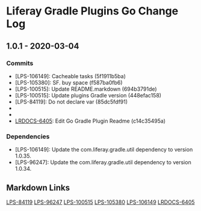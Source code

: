 # Liferay Gradle Plugins Go Change Log

## 1.0.1 - 2020-03-04

### Commits
- [LPS-106149]: Cacheable tasks (5f1911b5ba)
- [LPS-105380]: SF. buy space (f587ba0fb6)
- [LPS-100515]: Update README.markdown (694b3791de)
- [LPS-100515]: Update plugins Gradle version (448efac158)
- [LPS-84119]: Do not declare var (85dc5fdf91)
- [LRDOCS-6405]: Wordsmithing (d2cca5426d)
- [LRDOCS-6405]: Wordsmithing (8c49cafae5)
- [LRDOCS-6405]: Edit Go Gradle Plugin Readme (c14c35495a)

### Dependencies
- [LPS-106149]: Update the com.liferay.gradle.util dependency to version 1.0.35.
- [LPS-96247]: Update the com.liferay.gradle.util dependency to version 1.0.34.

## Markdown Links
[LPS-84119](https://issues.liferay.com/browse/LPS-84119)
[LPS-96247](https://issues.liferay.com/browse/LPS-96247)
[LPS-100515](https://issues.liferay.com/browse/LPS-100515)
[LPS-105380](https://issues.liferay.com/browse/LPS-105380)
[LPS-106149](https://issues.liferay.com/browse/LPS-106149)
[LRDOCS-6405](https://issues.liferay.com/browse/LRDOCS-6405)